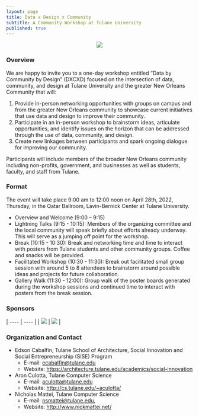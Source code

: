 ```yaml
---
layout: page
title: Data x Design x Community
subtitle: A Community Workshop at Tulane University
published: true
---
```

<p style="text-align:center;"><img src="{{ 'img/dxcxd_logo.png' | relative_url }}"/></p>

### Overview

We are happy to invite you to a one-day workshop entitled “Data by Community by Design” (DXCXD) focused on the intersection of data, community, and design at Tulane University and the greater New Orleans Community that will:

1. Provide in-person networking opportunities with groups on campus and from the greater New Orleans community to showcase current initiatives that use data and design to improve their community.
2. Participate in an in-person workshop to brainstorm ideas, articulate opportunities, and identify issues on the horizon that can be addressed through the use of data, community, and design.
3. Create new linkages between participants and spark ongoing dialogue for improving our community.

Participants will include members of the broader New Orleans community including non-profits, government, and businesses as well as students, faculty, and staff from Tulane.

### Format

The event will take place 9:00 am to 12:00 noon on April 28th, 2022, Thursday, in the Qatar Ballroom, Lavin-Bernick Center at Tulane University.

* Overview and Welcome (9:00 – 9:15)
* Lightning Talks (9:15 - 10:15): Members of the organizing committee and the local community will speak briefly about efforts already underway. This will serve as a jumping off point for the workshop.
* Break (10:15 - 10:30): Break and networking time and time to interact with posters from Tulane students and other community groups. Coffee and snacks will be provided.
* Facilitated Workshop (10:30 - 11:30): Break out facilitated small group session with around 5 to 8 attendees to brainstorm around possible ideas and projects for future collaboration.
* Gallery Walk (11:30 - 12:00): Group walk of the poster boards generated during the workshop sessions and continued time to interact with posters from the break session.

### Sponsors

| ---- | ---- |
| <img src="{{ 'img/aaas.png' | relative_url }}"/> | <img src="{{ 'img/jurist.png' | relative_url }}"/> |


### Organization and Contact

* Edson Cabalfin, Tulane School of Architecture, Social Innovation and Social Entrepreneurship (SISE) Program
  * E-mail: ecabalfin@tulane.edu
  * Website: <https://architecture.tulane.edu/academics/social-innovation>
* Aron Culotta, Tulane Computer Science 
  * E-mail: aculotta@tulane.edu 
  * Website: <http://cs.tulane.edu/~aculotta/>
* Nicholas Mattei, Tulane Computer Science 
  * E-mail: nsmattei@tulane.edu,
  * Website: <http://www.nickmattei.net/>
